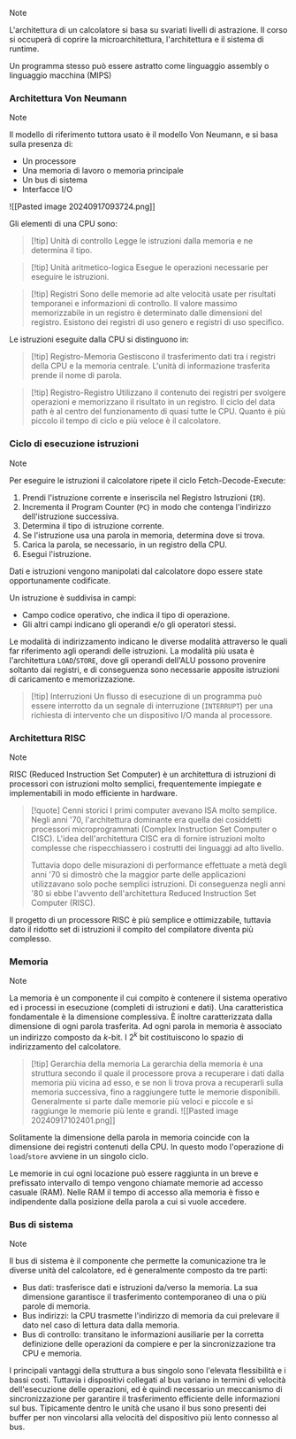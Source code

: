 >[!note]
>L'architettura di un calcolatore si basa su svariati livelli di astrazione. Il corso si occuperà di coprire la microarchitettura, l'architettura e il sistema di runtime.

Un programma stesso può essere astratto come linguaggio assembly o linguaggio macchina (MIPS)

### Architettura Von Neumann
>[!note]
>Il modello di riferimento tuttora usato è il modello Von Neumann, e si basa sulla presenza di:
>- Un processore
>- Una memoria di lavoro o memoria principale
>- Un bus di sistema
>- Interfacce I/O
>
>![[Pasted image 20240917093724.png]]

Gli elementi di una CPU sono:

>[!tip] Unità di controllo
>Legge le istruzioni dalla memoria e ne determina il tipo.

>[!tip] Unità aritmetico-logica
>Esegue le operazioni necessarie per eseguire le istruzioni.

>[!tip] Registri
>Sono delle memorie ad alte velocità usate per risultati temporanei e informazioni di controllo. Il valore massimo memorizzabile in un registro è determinato dalle dimensioni del registro. Esistono dei registri di uso genero e registri di uso specifico.

Le istruzioni eseguite dalla CPU si distinguono in:

>[!tip] Registro-Memoria
>Gestiscono il trasferimento dati tra i registri della CPU e la memoria centrale. L'unità di informazione trasferita prende il nome di parola.

>[!tip] Registro-Registro
>Utilizzano il contenuto dei registri per svolgere operazioni e memorizzano il risultato in un registro. Il ciclo del data path è al centro del funzionamento di quasi tutte le CPU. Quanto è più piccolo il tempo di ciclo e più veloce è il calcolatore.

### Ciclo di esecuzione istruzioni
>[!note]
>Per eseguire le istruzioni il calcolatore ripete il ciclo Fetch-Decode-Execute:
>
>1. Prendi l'istruzione corrente e inseriscila nel Registro Istruzioni (`IR`).
>2. Incrementa il Program Counter (`PC`) in modo che contenga l'indirizzo dell'istruzione successiva.
>3. Determina il tipo di istruzione corrente.
>4. Se l'istruzione usa una parola in memoria, determina dove si trova.
>5. Carica la parola, se necessario, in un registro della CPU.
>6. Esegui l'istruzione.

Dati e istruzioni vengono manipolati dal calcolatore dopo essere state opportunamente codificate.

Un istruzione è suddivisa in campi:
- Campo codice operativo, che indica il tipo di operazione.
- Gli altri campi indicano gli operandi e/o gli operatori stessi.

Le modalità di indirizzamento indicano le diverse modalità attraverso le quali far riferimento agli operandi delle istruzioni. La modalità più usata è l'architettura `LOAD`/`STORE`, dove gli operandi dell'ALU possono provenire soltanto dai registri, e di conseguenza sono necessarie apposite istruzioni di caricamento e memorizzazione.

>[!tip] Interruzioni
>Un flusso di esecuzione di un programma può essere interrotto da un segnale di interruzione (`INTERRUPT`) per una richiesta di intervento che un dispositivo I/O manda al processore.

### Architettura RISC
>[!note]
>RISC (Reduced Instruction Set Computer) è un architettura di istruzioni di processori con istruzioni molto semplici, frequentemente impiegate e implementabili in modo efficiente in hardware.

>[!quote] Cenni storici
>I primi computer avevano ISA molto semplice. Negli anni '70, l'architettura dominante era quella dei cosiddetti processori microprogrammati (Complex Instruction Set Computer o CISC). L'idea dell'architettura CISC era di fornire istruzioni molto complesse che rispecchiassero i costrutti dei linguaggi ad alto livello.
>
>Tuttavia dopo delle misurazioni di performance effettuate a metà degli anni '70 si dimostrò che la maggior parte delle applicazioni utilizzavano solo poche semplici istruzioni. Di conseguenza negli anni '80 si ebbe l'avvento dell'architettura Reduced Instruction Set Computer (RISC).

Il progetto di un processore RISC è più semplice e ottimizzabile, tuttavia dato il ridotto set di istruzioni il compito del compilatore diventa più complesso.

### Memoria
>[!note]
>La memoria è un componente il cui compito è contenere il sistema operativo ed i processi in esecuzione (completi di istruzioni e dati). Una caratteristica fondamentale è la dimensione complessiva. È inoltre caratterizzata dalla dimensione di ogni parola trasferita. Ad ogni parola in memoria è associato un indirizzo composto da $k$-bit. I $2^{k}$ bit costituiscono lo spazio di indirizzamento del calcolatore.

>[!tip] Gerarchia della memoria
>La gerarchia della memoria è una struttura secondo il quale il processore prova a recuperare i dati dalla memoria più vicina ad esso, e se non li trova prova a recuperarli sulla memoria successiva, fino a raggiungere tutte le memorie disponibili. Generalmente si parte dalle memorie più veloci e piccole e si raggiunge le memorie più lente e grandi.
>![[Pasted image 20240917102401.png]]

Solitamente la dimensione della parola in memoria coincide con la dimensione dei registri contenuti della CPU. In questo modo l'operazione di `load`/`store` avviene in un singolo ciclo.

Le memorie in cui ogni locazione può essere raggiunta in un breve e prefissato intervallo di tempo vengono chiamate memorie ad accesso casuale (RAM). Nelle RAM il tempo di accesso alla memoria è fisso e indipendente dalla posizione della parola a cui si vuole accedere.

### Bus di sistema
>[!note]
>Il bus di sistema è il componente che permette la comunicazione tra le diverse unità del calcolatore, ed è generalmente composto da tre parti:
>- Bus dati: trasferisce dati e istruzioni da/verso la memoria. La sua dimensione garantisce il trasferimento contemporaneo di una o più parole di memoria.
>- Bus indirizzi: la CPU trasmette l'indirizzo di memoria da cui prelevare il dato nel caso di lettura data dalla memoria.
>- Bus di controllo: transitano le informazioni ausiliarie per la corretta definizione delle operazioni da compiere e per la sincronizzazione tra CPU e memoria.

I principali vantaggi della struttura a bus singolo sono l'elevata flessibilità e i bassi costi. Tuttavia i dispositivi collegati al bus variano in termini di velocità dell'esecuzione delle operazioni, ed è quindi necessario un meccanismo di sincronizzazione per garantire il trasferimento efficiente delle informazioni sul bus. Tipicamente dentro le unità che usano il bus sono presenti dei buffer per non vincolarsi alla velocità del dispositivo più lento connesso al bus.